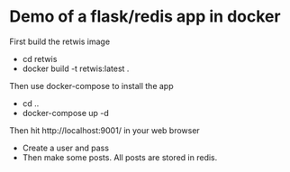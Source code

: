 # Demo of a flask/redis app in docker

First build the retwis image
- cd retwis
- docker build -t retwis:latest .

Then use docker-compose to install the app
- cd ..
- docker-compose up -d 

Then hit http://localhost:9001/ in your web browser
- Create a user and pass
- Then make some posts. All posts are stored in redis. 
